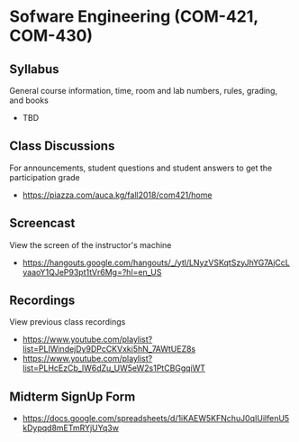 # Sofware Engineering (COM-421, COM-430)

## Syllabus

General course information, time, room and lab numbers, rules, grading, and
books

* TBD

## Class Discussions

For announcements, student questions and student answers to get the
participation grade

* <https://piazza.com/auca.kg/fall2018/com421/home>

## Screencast

View the screen of the instructor's machine

* <https://hangouts.google.com/hangouts/_/ytl/LNyzVSKqtSzyJhYG7AjCcLyaaoY1QJeP93pt1tVr6Mg=?hl=en_US>

## Recordings

View previous class recordings

* <https://www.youtube.com/playlist?list=PLIWindejDy9DPcCKVxki5hN_7AWtUEZ8s>
* <https://www.youtube.com/playlist?list=PLHcEzCb_lW6dZu_UW5eW2s1PtCBGgqiWT>

## Midterm SignUp Form

* <https://docs.google.com/spreadsheets/d/1iKAEW5KFNchuJ0qIUilfenU5kDypqd8mETmRYjUYq3w>
